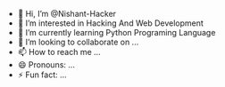 - 👋 Hi, I’m @Nishant-Hacker
- 👀 I’m interested in Hacking And Web Development 
- 🌱 I’m currently learning Python Programing Language 
- 💞️ I’m looking to collaborate on ...
- 📫 How to reach me ...
- 😄 Pronouns: ...
- ⚡ Fun fact: ...

<!---
Nishant-Hacker/Nishant-Hacker is a ✨ special ✨ repository because its `README.md` (this file) appears on your GitHub profile.
You can click the Preview link to take a look at your changes.
--->
